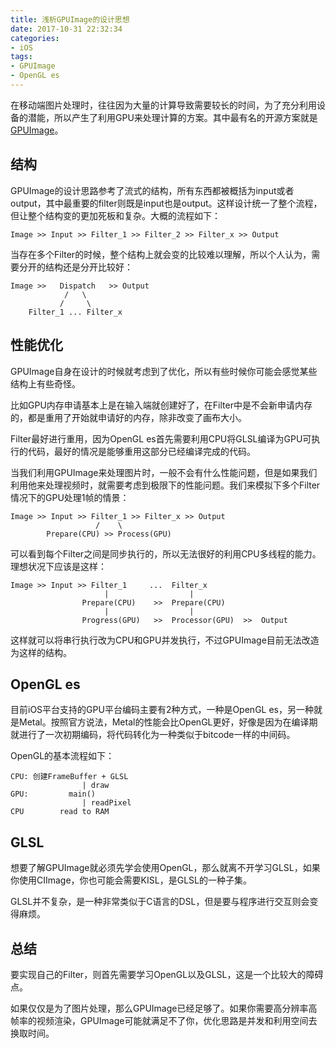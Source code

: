 ```yaml
---
title: 浅析GPUImage的设计思想
date: 2017-10-31 22:32:34
categories:
- iOS
tags:
- GPUImage
- OpenGL es
---
```


在移动端图片处理时，往往因为大量的计算导致需要较长的时间，为了充分利用设备的潜能，所以产生了利用GPU来处理计算的方案。其中最有名的开源方案就是[GPUImage](https://github.com/BradLarson/GPUImage.git)。

<!--more-->

## 结构

GPUImage的设计思路参考了流式的结构，所有东西都被概括为input或者output，其中最重要的filter则既是input也是output。这样设计统一了整个流程，但让整个结构变的更加死板和复杂。大概的流程如下：

```
Image >> Input >> Filter_1 >> Filter_2 >> Filter_x >> Output
```

当存在多个Filter的时候，整个结构上就会变的比较难以理解，所以个人认为，需要分开的结构还是分开比较好：

```
Image >>   Dispatch   >> Output
            /   \
           /     \
    Filter_1 ... Filter_x
```

## 性能优化

GPUImage自身在设计的时候就考虑到了优化，所以有些时候你可能会感觉某些结构上有些奇怪。

比如GPU内存申请基本上是在输入端就创建好了，在Filter中是不会新申请内存的，都是重用了开始就申请好的内存，除非改变了画布大小。

Filter最好进行重用，因为OpenGL es首先需要利用CPU将GLSL编译为GPU可执行的代码，最好的情况是能够重用这部分已经编译完成的代码。

当我们利用GPUImage来处理图片时，一般不会有什么性能问题，但是如果我们利用他来处理视频时，就需要考虑到极限下的性能问题。我们来模拟下多个Filter情况下的GPU处理1帧的情景：

```
Image >> Input >> Filter_1 >> Filter_x >> Output
                   /    \
        Prepare(CPU) >> Process(GPU)
```

可以看到每个Filter之间是同步执行的，所以无法很好的利用CPU多线程的能力。理想状况下应该是这样：

```
Image >> Input >> Filter_1     ...  Filter_x
                     |                  |
                Prepare(CPU)    >>  Prepare(CPU)
                     |                  |
                Progress(GPU)   >>  Processor(GPU)  >>  Output
```

这样就可以将串行执行改为CPU和GPU并发执行，不过GPUImage目前无法改造为这样的结构。

## OpenGL es

目前iOS平台支持的GPU平台编码主要有2种方式，一种是OpenGL es，另一种就是Metal。按照官方说法，Metal的性能会比OpenGL更好，好像是因为在编译期就进行了一次初期编码，将代码转化为一种类似于bitcode一样的中间码。

OpenGL的基本流程如下：

```
CPU: 创建FrameBuffer + GLSL
                | draw
GPU:         main()
                | readPixel
CPU        read to RAM
```

## GLSL

想要了解GPUImage就必须先学会使用OpenGL，那么就离不开学习GLSL，如果你使用CIImage，你也可能会需要KISL，是GLSL的一种子集。

GLSL并不复杂，是一种非常类似于C语言的DSL，但是要与程序进行交互则会变得麻烦。

## 总结

要实现自己的Filter，则首先需要学习OpenGL以及GLSL，这是一个比较大的障碍点。

如果仅仅是为了图片处理，那么GPUImage已经足够了。如果你需要高分辨率高帧率的视频渲染，GPUImage可能就满足不了你，优化思路是并发和利用空间去换取时间。
